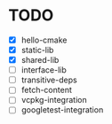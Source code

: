 # TODO

- [x] hello-cmake
- [x] static-lib
- [x] shared-lib
- [ ] interface-lib
- [ ] transitive-deps
- [ ] fetch-content
- [ ] vcpkg-integration
- [ ] googletest-integration